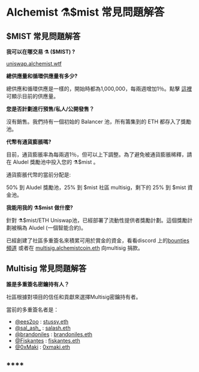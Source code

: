 # Alchemist ⚗️$mist 常見問題解答

## **$MIST 常見問題解答**

**我可以在哪交易 ⚗️ \($MIST\) ?**

[uniswap.alchemist.wtf](http://uniswap.alchemist.wtf)

**總供應量和循環供應量有多少?**

總供應和循環供應是一樣的，開始時都為1,000,000，每兩週增加1％。點擊 [這裡](https://etherscan.io/token/0x88acdd2a6425c3faae4bc9650fd7e27e0bebb7ab)可顯示目前的供應量。

**您是否計劃進行預售/私人/公開發售？**

沒有銷售。我們持有一個初始的 Balancer 池，所有籌集到的 ETH 都存入了獎勵池。

**代幣有通貨膨脹嗎?**

目前，通貨膨脹率為每兩週1％，但可以上下調整。為了避免被通貨膨脹稀釋，請在 Aludel 獎勵池中投入您的 ⚗️$mist 。

通貨膨脹代幣的當前分配是:

50% 到 Aludel 獎勵池，25% 到 $mist 社區 multisig，剩下的 25% 到 $mist 資金池。

**我能用我的 ⚗️$mist 做什麼?**

針對 ⚗️$mist/ETH Uniswap池，已經部署了流動性提供者獎勵計劃。這個獎勵計劃被稱為 Aludel \(一個智能合約\)。

已經創建了社區多重簽名來積累可用於賞金的資金，看看discord 上的[bounties 頻道](https://discord.gg/92hQDCw25u) 或者在 [multisig.alchemistcoin.eth](https://etherscan.io/address/multisig.alchemistcoin.eth) 向multisig 捐款。

## **Multisig 常見問題解答**

**誰是多重簽名密鑰持有人？**

社區根據對項目的信任和貢獻來選擇Multisig密鑰持有者。

當前的多重簽名者是：

* [@ees2oo](https://twitter.com/ees2oo) : [stussy.eth](https://etherscan.io/address/stussy.eth)
* [@sal_ash_](https://twitter.com/sal_ash_) : [salash.eth](https://etherscan.io/address/salash.eth)
* [@brandoniles](https://twitter.com/brandoniles) : [brandoniles.eth](https://etherscan.io/address/brandoniles.eth)
* [@Fiskantes](https://twitter.com/Fiskantes) : [fiskantes.eth](https://etherscan.io/address/fiskantes.eth)
* [@0xMaki](https://twitter.com/0xMaki) : [0xmaki.eth](https://etherscan.io/address/0xmaki.eth)

## \*\*\*\*

